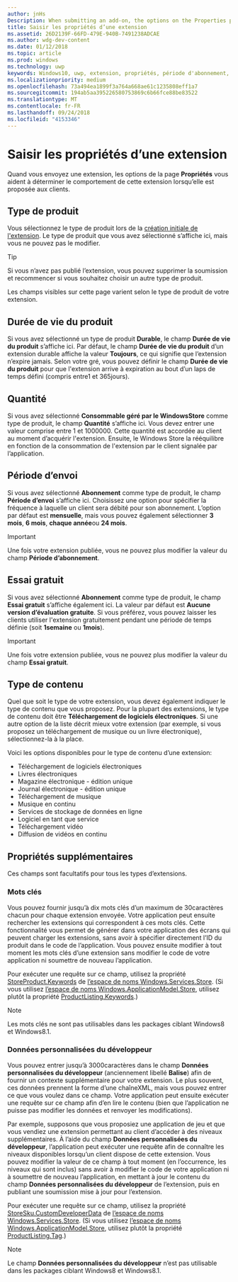 ```yaml
---
author: jnHs
Description: When submitting an add-on, the options on the Properties page help determine the behavior of your add-on when offered to customers.
title: Saisir les propriétés d’une extension
ms.assetid: 26D2139F-66FD-479E-940B-7491238ADCAE
ms.author: wdg-dev-content
ms.date: 01/12/2018
ms.topic: article
ms.prod: windows
ms.technology: uwp
keywords: Windows10, uwp, extension, propriétés, période d'abonnement, type de produit, durée de vie du produit, type de contenu, iap, achat in-app, produit in-app
ms.localizationpriority: medium
ms.openlocfilehash: 73a494ea1899f3a764a668ae61c1235808eff1a7
ms.sourcegitcommit: 194ab5aa395226580753869c6b66fce88be83522
ms.translationtype: MT
ms.contentlocale: fr-FR
ms.lasthandoff: 09/24/2018
ms.locfileid: "4153346"
---
```

# <a name="enter-add-on-properties"></a>Saisir les propriétés d’une extension


Quand vous envoyez une extension, les options de la page **Propriétés** vous aident à déterminer le comportement de cette extension lorsqu’elle est proposée aux clients.

## <a name="product-type"></a>Type de produit

Vous sélectionnez le type de produit lors de la [création initiale de l'extension](set-your-add-on-product-id.md). Le type de produit que vous avez sélectionné s’affiche ici, mais vous ne pouvez pas le modifier.

> [!TIP]
> Si vous n’avez pas publié l’extension, vous pouvez supprimer la soumission et recommencer si vous souhaitez choisir un autre type de produit.

Les champs visibles sur cette page varient selon le type de produit de votre extension.


## <a name="product-lifetime"></a>Durée de vie du produit

Si vous avez sélectionné un type de produit **Durable**, le champ **Durée de vie du produit** s’affiche ici. Par défaut, le champ **Durée de vie du produit** d’un extension durable affiche la valeur **Toujours**, ce qui signifie que l’extension n’expire jamais. Selon votre gré, vous pouvez définir le champ **Durée de vie du produit** pour que l'extension arrive à expiration au bout d’un laps de temps défini (compris entre1 et 365jours).


## <a name="quantity"></a>Quantité

Si vous avez sélectionné **Consommable géré par le WindowsStore** comme type de produit, le champ **Quantité** s’affiche ici. Vous devez entrer une valeur comprise entre 1 et 1000000. Cette quantité est accordée au client au moment d’acquérir l'extension. Ensuite, le Windows Store la rééquilibre en fonction de la consommation de l'extension par le client signalée par l’application.


## <a name="subscription-period"></a>Période d’envoi

Si vous avez sélectionné **Abonnement** comme type de produit, le champ **Période d’envoi** s’affiche ici. Choisissez une option pour spécifier la fréquence à laquelle un client sera débité pour son abonnement. L’option par défaut est **mensuelle**, mais vous pouvez également sélectionner **3 mois**, **6 mois**, **chaque année**ou **24 mois**.

> [!IMPORTANT]
> Une fois votre extension publiée, vous ne pouvez plus modifier la valeur du champ **Période d’abonnement**.


## <a name="free-trial"></a>Essai gratuit

Si vous avez sélectionné **Abonnement** comme type de produit, le champ **Essai gratuit** s’affiche également ici. La valeur par défaut est **Aucune version d’évaluation gratuite**. Si vous préférez, vous pouvez laisser les clients utiliser l'extension gratuitement pendant une période de temps définie (soit **1semaine** ou **1mois**). 

> [!IMPORTANT]
> Une fois votre extension publiée, vous ne pouvez plus modifier la valeur du champ **Essai gratuit**.


## <a name="content-type"></a>Type de contenu

Quel que soit le type de votre extension, vous devez également indiquer le type de contenu que vous proposez. Pour la plupart des extensions, le type de contenu doit être **Téléchargement de logiciels électroniques**. Si une autre option de la liste décrit mieux votre extension (par exemple, si vous proposez un téléchargement de musique ou un livre électronique), sélectionnez-la à la place.

Voici les options disponibles pour le type de contenu d’une extension:

-   Téléchargement de logiciels électroniques
-   Livres électroniques
-   Magazine électronique - édition unique
-   Journal électronique - édition unique
-   Téléchargement de musique
-   Musique en continu
-   Services de stockage de données en ligne
-   Logiciel en tant que service
-   Téléchargement vidéo
-   Diffusion de vidéos en continu


## <a name="additional-properties"></a>Propriétés supplémentaires

Ces champs sont facultatifs pour tous les types d’extensions.

<span id="keywords" />

### <a name="keywords"></a>Mots clés

Vous pouvez fournir jusqu’à dix mots clés d’un maximum de 30caractères chacun pour chaque extension envoyée. Votre application peut ensuite rechercher les extensions qui correspondent à ces mots clés. Cette fonctionnalité vous permet de générer dans votre application des écrans qui peuvent charger les extensions, sans avoir à spécifier directement l’ID du produit dans le code de l’application. Vous pouvez ensuite modifier à tout moment les mots clés d’une extension sans modifier le code de votre application ni soumettre de nouveau l’application.

Pour exécuter une requête sur ce champ, utilisez la propriété [StoreProduct.Keywords](https://docs.microsoft.com/uwp/api/windows.services.store.storeproduct.Keywords) de [l’espace de noms Windows.Services.Store](https://docs.microsoft.com/uwp/api/Windows.Services.Store). (Si vous utilisez [l’espace de noms Windows.ApplicationModel.Store](https://docs.microsoft.com/uwp/api/Windows.ApplicationModel.Store), utilisez plutôt la propriété [ProductListing.Keywords](https://docs.microsoft.com/uwp/api/windows.applicationmodel.store.productlisting.Keywords).)

> [!NOTE]
> Les mots clés ne sont pas utilisables dans les packages ciblant Windows8 et Windows8.1.

<span id="custom-developer-data" />

### <a name="custom-developer-data"></a>Données personnalisées du développeur

Vous pouvez entrer jusqu’à 3000caractères dans le champ **Données personnalisées du développeur** (anciennement libellé **Balise**) afin de fournir un contexte supplémentaire pour votre extension. Le plus souvent, ces données prennent la forme d’une chaîneXML, mais vous pouvez entrer ce que vous voulez dans ce champ. Votre application peut ensuite exécuter une requête sur ce champ afin d’en lire le contenu (bien que l’application ne puisse pas modifier les données et renvoyer les modifications).

Par exemple, supposons que vous proposiez une application de jeu et que vous vendiez une extension permettant au client d’accéder à des niveaux supplémentaires. À l’aide du champ **Données personnalisées du développeur**, l’application peut exécuter une requête afin de connaître les niveaux disponibles lorsqu’un client dispose de cette extension. Vous pouvez modifier la valeur de ce champ à tout moment (en l’occurrence, les niveaux qui sont inclus) sans avoir à modifier le code de votre application ni à soumettre de nouveau l’application, en mettant à jour le contenu du champ **Données personnalisées du développeur** de l’extension, puis en publiant une soumission mise à jour pour l’extension.

Pour exécuter une requête sur ce champ, utilisez la propriété [StoreSku.CustomDeveloperData](https://docs.microsoft.com/uwp/api/windows.services.store.storesku.customdeveloperdata#Windows_Services_Store_StoreSku_CustomDeveloperData) de [l’espace de noms Windows.Services.Store](https://docs.microsoft.com/uwp/api/Windows.Services.Store). (Si vous utilisez [l’espace de noms Windows.ApplicationModel.Store](https://docs.microsoft.com/uwp/api/Windows.ApplicationModel.Store), utilisez plutôt la propriété [ProductListing.Tag](https://docs.microsoft.com/uwp/api/windows.applicationmodel.store.productlisting.tag#Windows_ApplicationModel_Store_ProductListing_Tag).)

> [!NOTE]
> Le champ **Données personnalisées du développeur** n’est pas utilisable dans les packages ciblant Windows8 et Windows8.1.

 

 

 
